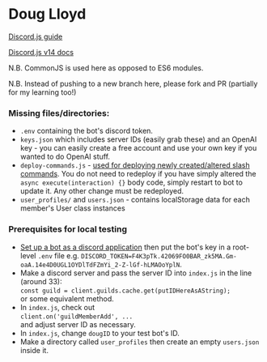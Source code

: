 # Doug Lloyd

[Discord.js guide](https://discordjs.guide/#before-you-begin)

[Discord.js v14 docs](https://old.discordjs.dev/#/docs/discord.js/14.11.0/general/welcome)

N.B. CommonJS is used here as opposed to ES6 modules.

N.B. Instead of pushing to a new branch here, please fork and PR (partially for my learning too!)

### Missing files/directories:

-   `.env` containing the bot's discord token.
-   `keys.json` which includes server IDs (easily grab these) and an OpenAI key - you can easily create a free account and use your own key if you wanted to do OpenAI stuff.
-   `deploy-commands.js` - [used for deploying newly created/altered slash commands](https://discordjs.guide/creating-your-bot/command-deployment.html#guild-commands). You do not need to redeploy if you have simply altered the `async execute(interaction) {}` body code, simply restart to bot to update it. Any other change must be redeployed.
-   `user_profiles/` and `users.json` - contains localStorage data for each member's User class instances

### Prerequisites for local testing

-   [Set up a bot as a discord application](https://discordjs.guide/preparations/setting-up-a-bot-application.html#creating-your-bot) then put the bot's key in a root-level `.env` file e.g. `DISCORD_TOKEN=F4K3pTk.42069FO0BAR_zk5MA.Gm-oaA.14e4D0UGL1OYDlTdFZmYi_2-Z-lGf-hLMAOoYplN`.
-   Make a discord server and pass the server ID into `index.js` in the line (around 33):<br>
    `const guild = client.guilds.cache.get(putIDHereAsAString);`<br>
    or some equivalent method.
-   In `index.js`, check out<br>
    `client.on('guildMemberAdd', ...`<br>
    and adjust server ID as necessary.
-   In `index.js`, change `dougID` to your test bot's ID.
-   Make a directory called `user_profiles` then create an empty `users.json` inside it.
